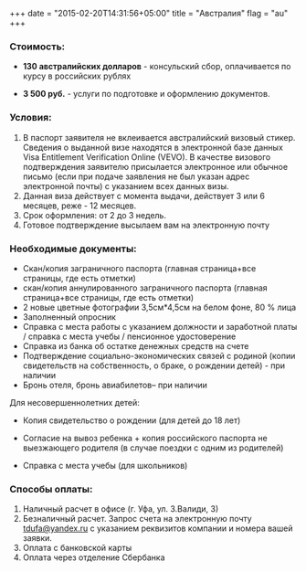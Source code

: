 +++
date = "2015-02-20T14:31:56+05:00"
title = "Австралия"
flag = "au"
+++

### Стоимость: 

* **130 австралийских долларов** - консульский сбор, оплачивается по курсу в российских рублях

* **3 500 руб.** - услуги по подготовке и оформлению документов.

### Условия:

1. В паспорт заявителя не вклеивается австралийский визовый стикер. Сведения о выданной визе находятся в электронной базе данных Visa Entitlement Verification Online (VEVO). В качестве визового подтверждения заявителю присылается электронное или обычное письмо (если при подаче заявления не был указан адрес электронной почты) с указанием всех данных визы.
2. Данная виза действует с момента выдачи, действует 3 или 6 месяцев, реже - 12 месяцев.
3. Срок оформления: от 2 до 3 недель.
4. Готовое подтверждение высылаем вам на электронную почту

### Необходимые документы:

* Скан/копия заграничного паспорта (главная страница+все страницы, где есть отметки)
* скан/копия аннулированного заграничного паспорта (главная страница+все страницы, где есть отметки)
* 2 новые цветные фотографии 3,5см*4,5см на белом фоне, 80 % лица
* Заполненный опросник
* Справка с места работы с указанием должности и заработной платы / справка с места учебы / пенсионное удостоверение
* Справка из банка об остатке денежных средств на счете
* Подтверждение социально-экономических связей с родиной (копии свидетельств на собственность, о браке, о рождении детей) - при наличии
* Бронь отеля, бронь авиабилетов– при наличии


Для несовершеннолетних детей:

* Копия свидетельство о рождении (для детей до 18 лет)

* Согласие на вывоз ребенка + копия российского паспорта не выезжающего родителя (в случае поездки с одним из родителей)

* Справка с места учебы (для школьников)



### Способы оплаты:

1. Наличный расчет в офисе (г. Уфа, ул. З.Валиди, 3)
2. Безналичный расчет. Запрос счета на электронную почту [tdufa@yandex.ru](mailto:tdufa@yandex.ru)  с указанием реквизитов компании и номера вашей заявки. 
3. Оплата с банковской карты
4. Оплата через отделение Сбербанка

